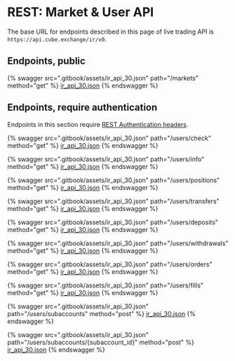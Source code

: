 # REST: Market & User API

The base URL for endpoints described in this page of live trading API is `https://api.cube.exchange/ir/v0`.

## Endpoints, public

{% swagger src=".gitbook/assets/ir_api_30.json" path="/markets" method="get" %}
[ir_api_30.json](.gitbook/assets/ir_api_30.json)
{% endswagger %}

## Endpoints, require authentication

Endpoints in this section require [REST Authentication headers](README.md#rest-authentication-headers).

{% swagger src=".gitbook/assets/ir_api_30.json" path="/users/check" method="get" %}
[ir_api_30.json](.gitbook/assets/ir_api_30.json)
{% endswagger %}

{% swagger src=".gitbook/assets/ir_api_30.json" path="/users/info" method="get" %}
[ir_api_30.json](.gitbook/assets/ir_api_30.json)
{% endswagger %}

{% swagger src=".gitbook/assets/ir_api_30.json" path="/users/positions" method="get" %}
[ir_api_30.json](.gitbook/assets/ir_api_30.json)
{% endswagger %}

{% swagger src=".gitbook/assets/ir_api_30.json" path="/users/transfers" method="get" %}
[ir_api_30.json](.gitbook/assets/ir_api_30.json)
{% endswagger %}

{% swagger src=".gitbook/assets/ir_api_30.json" path="/users/deposits" method="get" %}
[ir_api_30.json](.gitbook/assets/ir_api_30.json)
{% endswagger %}

{% swagger src=".gitbook/assets/ir_api_30.json" path="/users/withdrawals" method="get" %}
[ir_api_30.json](.gitbook/assets/ir_api_30.json)
{% endswagger %}

{% swagger src=".gitbook/assets/ir_api_30.json" path="/users/orders" method="get" %}
[ir_api_30.json](.gitbook/assets/ir_api_30.json)
{% endswagger %}

{% swagger src=".gitbook/assets/ir_api_30.json" path="/users/fills" method="get" %}
[ir_api_30.json](.gitbook/assets/ir_api_30.json)
{% endswagger %}

{% swagger src=".gitbook/assets/ir_api_30.json" path="/users/subaccounts" method="post" %}
[ir_api_30.json](.gitbook/assets/ir_api_30.json)
{% endswagger %}

{% swagger src=".gitbook/assets/ir_api_30.json" path="/users/subaccounts/{subaccount_id}" method="post" %}
[ir_api_30.json](.gitbook/assets/ir_api_30.json)
{% endswagger %}
